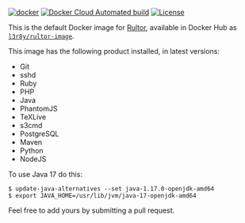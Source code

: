 [![docker](https://github.com/yegor256/rultor-image/actions/workflows/docker.yml/badge.svg)](https://github.com/yegor256/rultor-image/actions/workflows/docker.yml)
[![Docker Cloud Automated build](https://img.shields.io/docker/cloud/automated/yegor256/rultor-image)](https://hub.docker.com/r/yegor256/rultor-image)
[![License](https://img.shields.io/badge/license-MIT-green.svg)](https://github.com/yegor256/total/rultor-image/master/LICENSE.txt)

This is the default Docker image for [Rultor](https://www.rultor.com), available in
Docker Hub as [`l3r8y/rultor-image`](https://hub.docker.com/r/l3r8y/rultor-image).

This image has the following product installed, in latest versions:

  * Git
  * sshd
  * Ruby
  * PHP
  * Java
  * PhantomJS
  * TeXLive
  * s3cmd
  * PostgreSQL
  * Maven
  * Python
  * NodeJS

To use Java 17 do this:

```
$ update-java-alternatives --set java-1.17.0-openjdk-amd64
$ export JAVA_HOME=/usr/lib/jvm/java-17-openjdk-amd64
```

Feel free to add yours by submitting a pull request.

